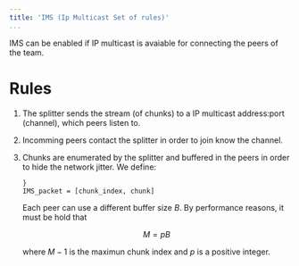 ```yaml
---
title: 'IMS (Ip Multicast Set of rules)'
...
```


IMS can be enabled if IP multicast is avaiable for connecting the peers
of the team.

Rules
=====

1.  The splitter sends the stream (of chunks) to a IP multicast
    address:port (channel), which peers listen to.

2.  Incomming peers contact the splitter in order to join know
    the channel.

3.  Chunks are enumerated by the splitter and buffered in the peers in
    order to hide the network jitter. We define:

        }
        IMS_packet = [chunk_index, chunk]

    Each peer can use a different buffer size $B$. By performance
    reasons, it must be hold that

    $$M = pB
       \label{eq:chunk_index_buffer_size_relation}$$

    where $M-1$ is the maximun chunk index and $p$ is a
    positive integer.

